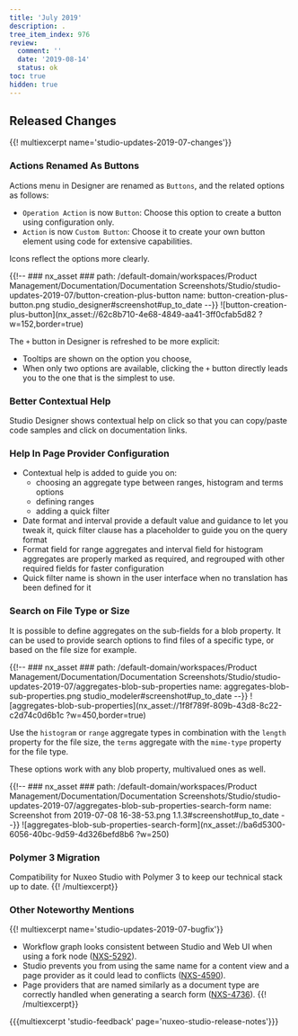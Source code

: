 ```yaml
---
title: 'July 2019'
description: .
tree_item_index: 976
review:
  comment: ''
  date: '2019-08-14'
  status: ok
toc: true
hidden: true
---
```


## Released Changes

{{! multiexcerpt name='studio-updates-2019-07-changes'}}
### Actions Renamed As Buttons

Actions menu in Designer are renamed as `Buttons`, and the related options as follows:
- `Operation Action` is now `Button`: Choose this option to create a button using configuration only.
- `Action` is now `Custom Button`: Choose it to create your own button element using code for extensive capabilities.

Icons reflect the options more clearly.

{{!--     ### nx_asset ###
    path: /default-domain/workspaces/Product Management/Documentation/Documentation Screenshots/Studio/studio-updates-2019-07/button-creation-plus-button
    name: button-creation-plus-button.png
    studio_designer#screenshot#up_to_date
--}}
![button-creation-plus-button](nx_asset://62c8b710-4e68-4849-aa41-3ff0cfab5d82 ?w=152,border=true)

The `+` button in Designer is refreshed to be more explicit:
- Tooltips are shown on the option you choose,
- When only two options are available, clicking the `+` button directly leads you to the one that is the simplest to use.

### Better Contextual Help

Studio Designer shows contextual help on click so that you can copy/paste code samples and click on documentation links.

### Help In Page Provider Configuration

- Contextual help is added to guide you on:
  - choosing an aggregate type between ranges, histogram and terms options
  - defining ranges
  - adding a quick filter
- Date format and interval provide a default value and guidance to let you tweak it, quick filter clause has a placeholder to guide you on the query format
- Format field for range aggregates and interval field for histogram aggregates are properly marked as required, and regrouped with other required fields for faster configuration
- Quick filter name is shown in the user interface when no translation has been defined for it

### Search on File Type or Size

It is possible to define aggregates on the sub-fields for a blob property. It can be used to provide search options to find files of a specific type, or based on the file size for example.

{{!--     ### nx_asset ###
    path: /default-domain/workspaces/Product Management/Documentation/Documentation Screenshots/Studio/studio-updates-2019-07/aggregates-blob-sub-properties
    name: aggregates-blob-sub-properties.png
    studio_modeler#screenshot#up_to_date
--}}
![aggregates-blob-sub-properties](nx_asset://1f8f789f-809b-43d8-8c22-c2d74c0d6b1c ?w=450,border=true)

Use the `histogram` or `range` aggregate types in combination with the `length` property for the file size, the `terms` aggregate with the `mime-type` property for the file type.

These options work with any blob property, multivalued ones as well.

{{!--     ### nx_asset ###
    path: /default-domain/workspaces/Product Management/Documentation/Documentation Screenshots/Studio/studio-updates-2019-07/aggregates-blob-sub-properties-search-form
    name: Screenshot from 2019-07-08 16-38-53.png
    1.1.3#screenshot#up_to_date
--}}
![aggregates-blob-sub-properties-search-form](nx_asset://ba6d5300-6056-40bc-9d59-4d326befd8b6 ?w=250)

### Polymer 3 Migration

Compatibility for Nuxeo Studio with Polymer 3 to keep our technical stack up to date.
{{! /multiexcerpt}}


### Other Noteworthy Mentions

{{! multiexcerpt name='studio-updates-2019-07-bugfix'}}
- Workflow graph looks consistent between Studio and Web UI when using a fork node ([NXS-5292](https://jira.nuxeo.com/browse/NXS-5292)).
- Studio prevents you from using the same name for a content view and a page provider as it could lead to conflicts ([NXS-4590](https://jira.nuxeo.com/browse/NXS-4590)).
- Page providers that are named similarly as a document type are correctly handled when generating a search form ([NXS-4736](https://jira.nuxeo.com/browse/NXS-4736)).
{{! /multiexcerpt}}

{{{multiexcerpt 'studio-feedback' page='nuxeo-studio-release-notes'}}}
